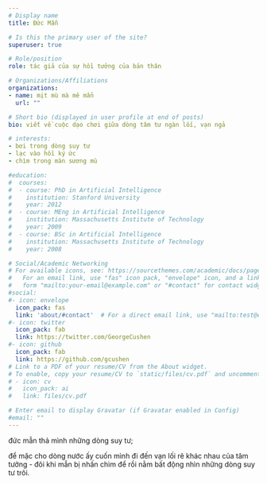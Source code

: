 ```yaml
---
# Display name
title: Đức Mẫn

# Is this the primary user of the site?
superuser: true

# Role/position
role: tác giả của sự hồi tưởng của bản thân

# Organizations/Affiliations
organizations:
- name: mịt mù mà mê mẩn
  url: ""

# Short bio (displayed in user profile at end of posts)
bio: viết về cuộc dạo chơi giữa dòng tâm tư ngàn lối, vạn ngả

# interests:
- bơi trong dòng suy tư
- lạc vào hồi ký ức
- chìm trong màn sương mù

#education:
#  courses:
#  - course: PhD in Artificial Intelligence
#    institution: Stanford University
#    year: 2012
#  - course: MEng in Artificial Intelligence
#    institution: Massachusetts Institute of Technology
#    year: 2009
#  - course: BSc in Artificial Intelligence
#    institution: Massachusetts Institute of Technology
#    year: 2008

# Social/Academic Networking
# For available icons, see: https://sourcethemes.com/academic/docs/page-builder/#icons
#   For an email link, use "fas" icon pack, "envelope" icon, and a link in the
#   form "mailto:your-email@example.com" or "#contact" for contact widget.
#social:
#- icon: envelope
  icon_pack: fas
  link: 'about/#contact'  # For a direct email link, use "mailto:test@example.org".
#- icon: twitter
  icon_pack: fab
  link: https://twitter.com/GeorgeCushen
#- icon: github
  icon_pack: fab
  link: https://github.com/gcushen
# Link to a PDF of your resume/CV from the About widget.
# To enable, copy your resume/CV to `static/files/cv.pdf` and uncomment the lines below.
# - icon: cv
#   icon_pack: ai
#   link: files/cv.pdf

# Enter email to display Gravatar (if Gravatar enabled in Config)
#email: ""
---
```


đức mẫn thả mình những dòng suy tư; 

để mặc cho dòng nước ấy cuốn mình đi đến vạn lối rẽ khác nhau của tâm tưởng - đôi khi mẫn bị nhấn chìm để rồi nằm bất động nhìn những dòng suy tư trôi.

